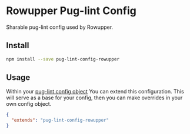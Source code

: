# Rowupper Pug-lint Config

Sharable pug-lint config used by Rowupper.

## Install

```sh
npm install --save pug-lint-config-rowupper
```

## Usage

Within your [pug-lint config object](https://github.com/pugjs/pug-lint#extends) You can extend this configuration. This will serve as a base for your config, then you can make overrides in your own config object.

```json
{
  "extends": "pug-lint-config-rowupper"
}
```
